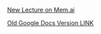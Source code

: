 [New Lecture on Mem.ai](https://mem.ai/m/AD2919H4V65p6Vg0kgQ1)

[Old Google Docs Version LINK](https://docs.google.com/document/d/1-wy_i-bWKmTQrQdvdE6OcfP-jIQ390IhEkgZ3gb-1cQ/edit?usp=sharing)
